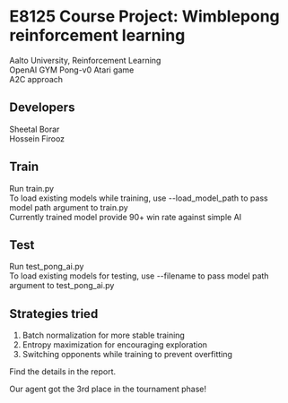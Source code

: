 # E8125 Course Project: Wimblepong reinforcement learning
Aalto University, Reinforcement Learning<br/>
OpenAI GYM Pong-v0 Atari game<br/>
A2C approach

## Developers
Sheetal Borar<br/>
Hossein Firooz


## Train
Run train.py<br/>
To load existing models while training, use --load_model_path to pass model path argument to train.py<br/>
Currently trained model provide 90+ win rate against simple AI<br/>

## Test
Run test_pong_ai.py<br/>
To load existing models for testing, use --filename to pass model path argument to test_pong_ai.py<br/>

## Strategies tried
1. Batch normalization for more stable training<br/>
2. Entropy maximization for encouraging exploration<br/>
3. Switching opponents while training to prevent overfitting<br/>

Find the details in the report.

Our agent got the 3rd place in the tournament phase!
